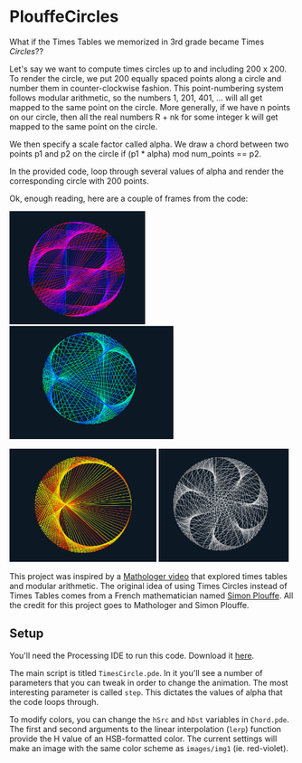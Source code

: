 # PlouffeCircles
What if the Times Tables we memorized in 3rd grade became Times *Circles*??

Let's say we want to compute times circles up to and including 200 x 200. To render the circle, we put 200 equally spaced points along a circle and number them in counter-clockwise fashion. This point-numbering system follows modular arithmetic, so the numbers 1, 201, 401, ... will all get mapped to the same point on the circle. More generally, if we have n points on our circle, then all the real numbers R + nk for some integer k will get mapped to the same point on the circle.

We then specify a scale factor called alpha. We draw a chord between two points p1 and p2 on the circle if (p1 * alpha) mod num_points == p2.

In the provided code, loop through several values of alpha and render the corresponding circle with 200 points.

Ok, enough reading, here are a couple of frames from the code:



<img src="images/img1.png" alt="Image 1" width="240" height="200"> <img src="images/img2.png" alt="Image 1" width="290" height="200">

<img src="images/img3.png" alt="Image 1" width="260" height="200"> <img src="images/img4.png" alt="Image 1" width="230" height="200">

This project was inspired by a [Mathologer video](https://www.youtube.com/watch?v=qhbuKbxJsk8&t=333s&ab_channel=Mathologer) that explored times tables and modular arithmetic. The original idea of using Times Circles instead of Times Tables comes from a French mathematician named [Simon Plouffe](https://en.wikipedia.org/wiki/Simon_Plouffe). All the credit for this project goes to Mathologer and Simon Plouffe.


## Setup
You'll need the Processing IDE to run this code. Download it [here](https://processing.org/download).

The main script is titled ```TimesCircle.pde```. In it you'll see a number of parameters that you can tweak in order to change the animation. The most interesting parameter is called ```step```. This dictates the values of alpha that the code loops through.

To modify colors, you can change the ```hSrc``` and ```hDst``` variables in ```Chord.pde```. The first and second arguments to the linear interpolation (```lerp```) function provide the H value of an HSB-formatted color. The current settings will make an image with the same color
scheme as ```images/img1``` (ie. red-violet).
